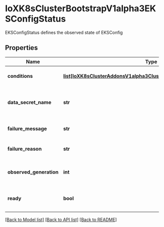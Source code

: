 # IoXK8sClusterBootstrapV1alpha3EKSConfigStatus

EKSConfigStatus defines the observed state of EKSConfig
## Properties
Name | Type | Description | Notes
------------ | ------------- | ------------- | -------------
**conditions** | [**list[IoXK8sClusterAddonsV1alpha3ClusterResourceSetStatusConditions]**](IoXK8sClusterAddonsV1alpha3ClusterResourceSetStatusConditions.md) | Conditions defines current service state of the EKSConfig. | [optional] 
**data_secret_name** | **str** | DataSecretName is the name of the secret that stores the bootstrap data script. | [optional] 
**failure_message** | **str** | FailureMessage will be set on non-retryable errors | [optional] 
**failure_reason** | **str** | FailureReason will be set on non-retryable errors | [optional] 
**observed_generation** | **int** | ObservedGeneration is the latest generation observed by the controller. | [optional] 
**ready** | **bool** | Ready indicates the BootstrapData secret is ready to be consumed | [optional] 

[[Back to Model list]](../README.md#documentation-for-models) [[Back to API list]](../README.md#documentation-for-api-endpoints) [[Back to README]](../README.md)


